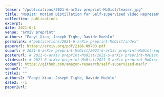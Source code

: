 ```yaml
---
teaser: "/publications/2021-6-arXiv preprint-MoDist/teaser.jpg"
title: "MoDist: Motion Distillation for Self-supervised Video Representation Learning"
collection: publications
excerpt: 
date: 2021-6-1
venue: "arXiv preprint"
authors: "Fanyi Xiao, Joseph Tighe, Davide Modolo"
permalink: #"publications/2021-6-arXiv preprint-MoDist/index"
paperurl: https://arxiv.org/pdf/2106.09703.pdf
supurl: # 2021-6-arXiv preprint-MoDist/2021-6-arXiv preprint-MoDist-sup.pdf
posterurl: # 2021-6-arXiv preprint-MoDist/2021-6-arXiv preprint-MoDist-poster.pdf
slidesurl: # 2021-6-arXiv preprint-MoDist/2021-6-arXiv preprint-MoDist-slides.pdf
codeurl: https://github.com/amazon-research/self-supervised-maclr
venue2: ""
title2: ""
authors2: "Fanyi Xiao, Joseph Tighe, Davide Modolo"
date2: --1
paper2url: 
---
```



